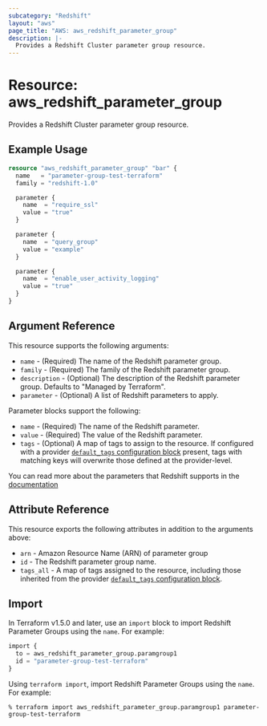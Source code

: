 ```yaml
---
subcategory: "Redshift"
layout: "aws"
page_title: "AWS: aws_redshift_parameter_group"
description: |-
  Provides a Redshift Cluster parameter group resource.
---
```


# Resource: aws_redshift_parameter_group

Provides a Redshift Cluster parameter group resource.

## Example Usage

```terraform
resource "aws_redshift_parameter_group" "bar" {
  name   = "parameter-group-test-terraform"
  family = "redshift-1.0"

  parameter {
    name  = "require_ssl"
    value = "true"
  }

  parameter {
    name  = "query_group"
    value = "example"
  }

  parameter {
    name  = "enable_user_activity_logging"
    value = "true"
  }
}
```

## Argument Reference

This resource supports the following arguments:

* `name` - (Required) The name of the Redshift parameter group.
* `family` - (Required) The family of the Redshift parameter group.
* `description` - (Optional) The description of the Redshift parameter group. Defaults to "Managed by Terraform".
* `parameter` - (Optional) A list of Redshift parameters to apply.

Parameter blocks support the following:

* `name` - (Required) The name of the Redshift parameter.
* `value` - (Required) The value of the Redshift parameter.
* `tags` - (Optional) A map of tags to assign to the resource. If configured with a provider [`default_tags` configuration block](https://registry.terraform.io/providers/hashicorp/aws/latest/docs#default_tags-configuration-block) present, tags with matching keys will overwrite those defined at the provider-level.

You can read more about the parameters that Redshift supports in the [documentation](http://docs.aws.amazon.com/redshift/latest/mgmt/working-with-parameter-groups.html)

## Attribute Reference

This resource exports the following attributes in addition to the arguments above:

* `arn` - Amazon Resource Name (ARN) of parameter group
* `id` - The Redshift parameter group name.
* `tags_all` - A map of tags assigned to the resource, including those inherited from the provider [`default_tags` configuration block](https://registry.terraform.io/providers/hashicorp/aws/latest/docs#default_tags-configuration-block).

## Import

In Terraform v1.5.0 and later, use an `import` block to import Redshift Parameter Groups using the `name`. For example:

```terraform
import {
  to = aws_redshift_parameter_group.paramgroup1
  id = "parameter-group-test-terraform"
}
```

Using `terraform import`, import Redshift Parameter Groups using the `name`. For example:

```console
% terraform import aws_redshift_parameter_group.paramgroup1 parameter-group-test-terraform
```
